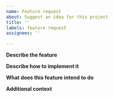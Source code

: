 ```yaml
---
name: Feature request
about: Suggest an idea for this project
title: ''
labels: feature request
assignees: ''

---
```


**Describe the feature**

[//]: # (A clear and concise description of what the feature is.)

**Describe how to implement it**

[//]: # (if possible)

**What does this feature intend to do**

[//]: # (To solve a waht problem, or to meet a what demand)

**Additional context**

[//]: # (Add any other context about the feature request here.)
